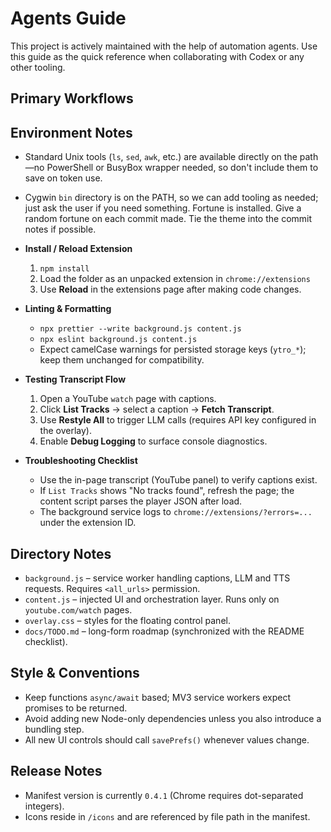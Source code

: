 # Agents Guide

This project is actively maintained with the help of automation agents. Use this guide as the quick reference when collaborating with Codex or any other tooling.

## Primary Workflows

## Environment Notes

- Standard Unix tools (`ls`, `sed`, `awk`, etc.) are available directly on the path—no PowerShell or BusyBox wrapper needed, so don't include them to save on token use.
- Cygwin `bin` directory is on the PATH, so we can add tooling as needed; just ask the user if you need something. Fortune is installed. Give a random fortune on each commit made. Tie the theme into the commit notes if possible.

- **Install / Reload Extension**
  1. `npm install`
  2. Load the folder as an unpacked extension in `chrome://extensions`
  3. Use **Reload** in the extensions page after making code changes.

- **Linting & Formatting**
  - `npx prettier --write background.js content.js`
  - `npx eslint background.js content.js`
  - Expect camelCase warnings for persisted storage keys (`ytro_*`); keep them unchanged for compatibility.

- **Testing Transcript Flow**
  1. Open a YouTube `watch` page with captions.
  2. Click **List Tracks** → select a caption → **Fetch Transcript**.
  3. Use **Restyle All** to trigger LLM calls (requires API key configured in the overlay).
  4. Enable **Debug Logging** to surface console diagnostics.

- **Troubleshooting Checklist**
  - Use the in-page transcript (YouTube panel) to verify captions exist.
  - If `List Tracks` shows "No tracks found", refresh the page; the content script parses the player JSON after load.
  - The background service logs to `chrome://extensions/?errors=...` under the extension ID.

## Directory Notes

- `background.js` – service worker handling captions, LLM and TTS requests. Requires `<all_urls>` permission.
- `content.js` – injected UI and orchestration layer. Runs only on `youtube.com/watch` pages.
- `overlay.css` – styles for the floating control panel.
- `docs/TODO.md` – long-form roadmap (synchronized with the README checklist).

## Style & Conventions

- Keep functions `async/await` based; MV3 service workers expect promises to be returned.
- Avoid adding new Node-only dependencies unless you also introduce a bundling step.
- All new UI controls should call `savePrefs()` whenever values change.

## Release Notes

- Manifest version is currently `0.4.1` (Chrome requires dot-separated integers).
- Icons reside in `/icons` and are referenced by file path in the manifest.


